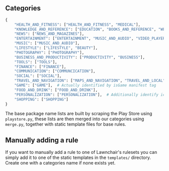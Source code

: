 ## Categories

```python
{
    "HEALTH_AND_FITNESS": ["HEALTH_AND_FITNESS", "MEDICAL"],
    "KNOWLEDGE_AND_REFERENCE": ["EDUCATION", "BOOKS_AND_REFERENCE", "WEATHER"],
    "NEWS": ["NEWS_AND_MAGAZINES"],
    "ENTERTAINMENT": ["ENTERTAINMENT", "MUSIC_AND_AUDIO", "VIDEO_PLAYERS"],
    "MUSIC": ["MUSIC_AND_AUDIO"],
    "LIFESTYLE": ["LIFESTYLE", "BEAUTY"],
    "PHOTOGRAPHY": ["PHOTOGRAPHY"],
    "BUSINESS_AND_PRODUCTIVITY": ["PRODUCTIVITY", "BUSINESS"],
    "TOOLS": ["TOOLS"],
    "FINANCE": ["FINANCE"],
    "COMMUNICATION": ["COMMUNCICATION"],
    "SOCIAL": ["SOCIAL"],
    "TRAVEL_AND_NAVIGATION": ["MAPS_AND_NAVIGATION", "TRAVEL_AND_LOCAL"],
    "GAME": ["GAME"],  # Actually identified by isGame manifest tag
    "FOOD_AND_DRINK": ["FOOD_AND_DRINK"],
    "PERSONALIZATION": ["PERSONALIZATION"],  # Additionally identify icon packs by manifest
    "SHOPPING": ["SHOPPING"]
}
```

The base package name lists are built by scraping the Play Store using `playstore.py`, these lists are then merged into our categories using `merge.py`, together with static template files for base rules.

## Manually adding a rule

If you want to manually add a rule to one of Lawnchair's rulesets you can simply add it to one of the static templates in the `templates/` directory. Create one with a categories name if none exists yet.
